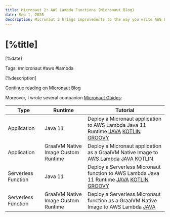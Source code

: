 ```yaml
---
title: Micronaut 2: AWS Lambda Functions (Micronaut Blog)
date: Sep 1, 2020
description: Micronaut 2 brings improvements to the way you write AWS Lambda functions. There are several things to consider (what's is your Lambda trigger, are you able to write a GraalVM Native Image of the function) which define what dependencies do you need, what is your handler, how to mitigate cold startup. 
---
```


# [%title]

[%date]

Tags: #micronaut #aws #lambda

[%description]

[Continue reading on Micronaut Blog](https://micronaut.io/blog/2020-08-31-micronaut-2-aws-lambda.html)

Moreover, I wrote several companion [Micronaut Guides](https://guides.micronaut.io):

| Type | Runtime | Tutorial |
| --- | --- | --- | 
| Application | Java 11 | Deploy a Micronaut application to AWS Lambda Java 11 Runtime [JAVA](https://guides.micronaut.io/mn-application-aws-lambda-java11/guide/index.html) [KOTLIN](https://guides.micronaut.io/mn-application-aws-lambda-java11-kotlin/guide/index.html) [GROOVY](https://guides.micronaut.io/mn-application-aws-lambda-java11-groovy/guide/index.html)
| Application | GraalVM Native Image Custom Runtime | Deploy a Micronaut application as a GraalVM Native Image to AWS Lambda [JAVA](https://guides.micronaut.io/mn-application-aws-lambda-graalvm/guide/index.html) [KOTLIN](https://guides.micronaut.io/mn-application-aws-lambda-graalvm-kotlin/guide/index.html)
| Serverless Function | Java 11 | Deploy a Serverless Micronaut function to AWS Lambda Java 11 Runtime [JAVA](https://guides.micronaut.io/mn-serverless-function-aws-lambda/guide/index.html) [KOTLIN](https://guides.micronaut.io/mn-serverless-function-aws-lambda-kotlin/guide/index.html) [GROOVY](https://guides.micronaut.io/mn-serverless-function-aws-lambda-groovy/guide/index.html)
| Serverless Function | GraalVM Native Image Custom Runtime | Deploy a Serverless Micronaut function as a GraalVM Native Image to AWS Lambda [JAVA](https://guides.micronaut.io/mn-serverless-function-aws-lambda-graalvm/guide/index.html)